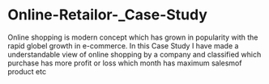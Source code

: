 # Online-Retailor-_Case-Study
Online shopping is modern concept which has grown in popularity with the rapid globel growth in e-commerce. 
In this Case Study I have made a understandable view of online shopping by a company and classified which purchase has more profit or loss which month has maximum salesmof product etc
